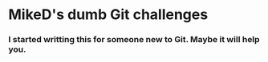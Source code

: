 # MikeD's dumb Git challenges
### I started writting this for someone new to Git. Maybe it will help you.
